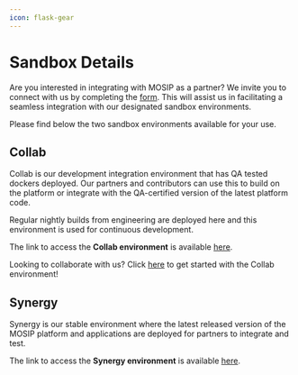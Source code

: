 ```yaml
---
icon: flask-gear
---
```


# Sandbox Details

Are you interested in integrating with MOSIP as a partner? We invite you to connect with us by completing the [form](https://forms.gle/84wCQYQ7Bxdw718h9). This will assist us in facilitating a seamless integration with our designated sandbox environments.

Please find below the two sandbox environments available for your use.

## Collab

Collab is our development integration environment that has QA tested dockers deployed. Our partners and contributors can use this to build on the platform or integrate with the QA-certified version of the latest platform code.

Regular nightly builds from engineering are deployed here and this environment is used for continuous development.

The link to access the **Collab environment** is available [here](https://collab.mosip.net/).

Looking to collaborate with us? Click [here](https://docs.mosip.io/1.2.0/collab-getting-started-guide) to get started with the Collab environment!

## Synergy

Synergy is our stable environment where the latest released version of the MOSIP platform and applications are deployed for partners to integrate and test.

The link to access the **Synergy environment** is available [here](https://synergy.mosip.net/).
